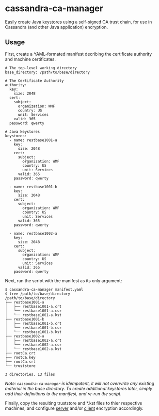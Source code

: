 cassandra-ca-manager
====================

Easily create Java [keystores](https://en.wikipedia.org/wiki/Keystore) using a
self-signed CA trust chain, for use in Cassandra (and other Java application)
encryption.

Usage
-----
First, create a YAML-formated manifest decribing the certificate authority and
machine certificates.


    # The top-level working directory
    base_directory: /path/to/base/directory

    # The Certificate Authority
    authority:
      key:
        size: 2048
      cert:
        subject:
          organization: WMF
          country: US
          unit: Services
        valid: 365
      password: qwerty

    # Java keystores
    keystores:
      - name: restbase1001-a
        key:
          size: 2048
        cert:
          subject:
            organization: WMF
            country: US
            unit: Services
          valid: 365
        password: qwerty

      - name: restbase1001-b
        key:
          size: 2048
        cert:
          subject:
            organization: WMF
            country: US
            unit: Services
          valid: 365
        password: qwerty
    
      - name: restbase1002-a
        key:
          size: 2048
        cert:
          subject:
            organization: WMF
            country: US
            unit: Services
          valid: 365
        password: qwerty

Next, run the script with the manifest as its only argument:
    
    $ cassandra-ca-manager manifest.yaml
    $ tree /path/to/base/directory
    /path/to/base/directory
    ├── restbase1001-a
    │   ├── restbase1001-a.crt
    │   └── restbase1001-a.csr
    │   └── restbase1001-a.kst
    ├── restbase1001-b
    │   ├── restbase1001-b.crt
    │   └── restbase1001-b.csr
    │   └── restbase1001-b.kst
    ├── restbase1002-a
    │   ├── restbase1002-a.crt
    │   └── restbase1002-a.csr
    │   └── restbase1002-a.kst
    ├── rootCa.crt
    ├── rootCa.key
    ├── rootCa.srl
    └── truststore

    3 directories, 13 files

*Note: `cassandra-ca-manager` is idempotent, it will not overwrite any existing
material in the base directory.  To create additional keystores later, simply
add their definitions to the manifest, and re-run the script.*

Finally, copy the resulting truststore and *.kst files to thier respective
machines, and configure [server](http://cassandra.apache.org/doc/latest/configuration/cassandra_config_file.html#server-encryption-options)
and/or [client](http://cassandra.apache.org/doc/latest/configuration/cassandra_config_file.html#client-encryption-options) encryption accordingly.
